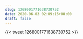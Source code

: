 ```yaml
---
slug: 1268001771638730752
date: 2020-06-03 02:09:15+00:00
draft: false
---
```


{{< tweet 1268001771638730752 >}}

